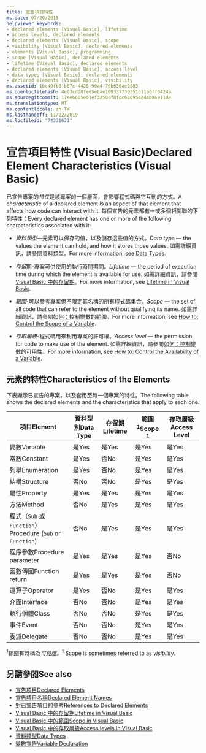 ```yaml
---
title: 宣告項目特性
ms.date: 07/20/2015
helpviewer_keywords:
- declared elements [Visual Basic], lifetime
- access levels, declared elements
- declared elements [Visual Basic], scope
- visibility [Visual Basic], declared elements
- elements [Visual Basic], programming
- scope [Visual Basic], declared elements
- lifetime [Visual Basic], declared elements
- declared elements [Visual Basic], access level
- data types [Visual Basic], declared elements
- declared elements [Visual Basic], visibility
ms.assetid: 1bc40fb8-b67c-4428-90a4-76b630ae2583
ms.openlocfilehash: 4e03cd28fed5e0ae109337739251c11a0ff3424a
ms.sourcegitcommit: 17ee6605e01ef32506f8fdc686954244ba6911de
ms.translationtype: MT
ms.contentlocale: zh-TW
ms.lasthandoff: 11/22/2019
ms.locfileid: "74331631"
---
```

# <a name="declared-element-characteristics-visual-basic"></a><span data-ttu-id="d090b-102">宣告項目特性 (Visual Basic)</span><span class="sxs-lookup"><span data-stu-id="d090b-102">Declared Element Characteristics (Visual Basic)</span></span>
<span data-ttu-id="d090b-103">已宣告專案的*特性*是該專案的一個層面，會影響程式碼與它互動的方式。</span><span class="sxs-lookup"><span data-stu-id="d090b-103">A *characteristic* of a declared element is an aspect of that element that affects how code can interact with it.</span></span> <span data-ttu-id="d090b-104">每個宣告的元素都有一或多個相關聯的下列特性：</span><span class="sxs-lookup"><span data-stu-id="d090b-104">Every declared element has one or more of the following characteristics associated with it:</span></span>  
  
- <span data-ttu-id="d090b-105">*資料類型*—元素可以保存的值，以及儲存這些值的方式。</span><span class="sxs-lookup"><span data-stu-id="d090b-105">*Data type* — the values the element can hold, and how it stores those values.</span></span> <span data-ttu-id="d090b-106">如需詳細資訊，請參閱[資料類型](../../../../visual-basic/language-reference/data-types/index.md)。</span><span class="sxs-lookup"><span data-stu-id="d090b-106">For more information, see [Data Types](../../../../visual-basic/language-reference/data-types/index.md).</span></span>  
  
- <span data-ttu-id="d090b-107">*存留*期-專案可供使用的執行時間期間。</span><span class="sxs-lookup"><span data-stu-id="d090b-107">*Lifetime* — the period of execution time during which the element is available for use.</span></span> <span data-ttu-id="d090b-108">如需詳細資訊，請參閱[Visual Basic 中的存留期](../../../../visual-basic/programming-guide/language-features/declared-elements/lifetime.md)。</span><span class="sxs-lookup"><span data-stu-id="d090b-108">For more information, see [Lifetime in Visual Basic](../../../../visual-basic/programming-guide/language-features/declared-elements/lifetime.md).</span></span>  
  
- <span data-ttu-id="d090b-109">*範圍*-可以參考專案但不限定其名稱的所有程式碼集合。</span><span class="sxs-lookup"><span data-stu-id="d090b-109">*Scope* — the set of all code that can refer to the element without qualifying its name.</span></span> <span data-ttu-id="d090b-110">如需詳細資訊，請參閱[如何：控制變數的範圍](../../../../visual-basic/programming-guide/language-features/declared-elements/how-to-control-the-scope-of-a-variable.md)。</span><span class="sxs-lookup"><span data-stu-id="d090b-110">For more information, see [How to: Control the Scope of a Variable](../../../../visual-basic/programming-guide/language-features/declared-elements/how-to-control-the-scope-of-a-variable.md).</span></span>  
  
- <span data-ttu-id="d090b-111">*存取層級*-程式碼用來利用專案的許可權。</span><span class="sxs-lookup"><span data-stu-id="d090b-111">*Access level* — the permission for code to make use of the element.</span></span> <span data-ttu-id="d090b-112">如需詳細資訊，請參閱[如何：控制變數的可用性](../../../../visual-basic/programming-guide/language-features/declared-elements/how-to-control-the-availability-of-a-variable.md)。</span><span class="sxs-lookup"><span data-stu-id="d090b-112">For more information, see [How to: Control the Availability of a Variable](../../../../visual-basic/programming-guide/language-features/declared-elements/how-to-control-the-availability-of-a-variable.md).</span></span>  
  
## <a name="characteristics-of-the-elements"></a><span data-ttu-id="d090b-113">元素的特性</span><span class="sxs-lookup"><span data-stu-id="d090b-113">Characteristics of the Elements</span></span>  
 <span data-ttu-id="d090b-114">下表顯示已宣告的專案，以及套用至每一個專案的特性。</span><span class="sxs-lookup"><span data-stu-id="d090b-114">The following table shows the declared elements and the characteristics that apply to each one.</span></span>  
  
|<span data-ttu-id="d090b-115">項目</span><span class="sxs-lookup"><span data-stu-id="d090b-115">Element</span></span>|<span data-ttu-id="d090b-116">資料型別</span><span class="sxs-lookup"><span data-stu-id="d090b-116">Data Type</span></span>|<span data-ttu-id="d090b-117">存留期</span><span class="sxs-lookup"><span data-stu-id="d090b-117">Lifetime</span></span>|<span data-ttu-id="d090b-118">範圍<sup>1</sup></span><span class="sxs-lookup"><span data-stu-id="d090b-118">Scope <sup>1</sup></span></span>|<span data-ttu-id="d090b-119">存取層級</span><span class="sxs-lookup"><span data-stu-id="d090b-119">Access Level</span></span>|  
|-------------|---------------|--------------|------------------------|------------------|  
|<span data-ttu-id="d090b-120">變數</span><span class="sxs-lookup"><span data-stu-id="d090b-120">Variable</span></span>|<span data-ttu-id="d090b-121">是</span><span class="sxs-lookup"><span data-stu-id="d090b-121">Yes</span></span>|<span data-ttu-id="d090b-122">是</span><span class="sxs-lookup"><span data-stu-id="d090b-122">Yes</span></span>|<span data-ttu-id="d090b-123">是</span><span class="sxs-lookup"><span data-stu-id="d090b-123">Yes</span></span>|<span data-ttu-id="d090b-124">是</span><span class="sxs-lookup"><span data-stu-id="d090b-124">Yes</span></span>|  
|<span data-ttu-id="d090b-125">常數</span><span class="sxs-lookup"><span data-stu-id="d090b-125">Constant</span></span>|<span data-ttu-id="d090b-126">是</span><span class="sxs-lookup"><span data-stu-id="d090b-126">Yes</span></span>|<span data-ttu-id="d090b-127">否</span><span class="sxs-lookup"><span data-stu-id="d090b-127">No</span></span>|<span data-ttu-id="d090b-128">是</span><span class="sxs-lookup"><span data-stu-id="d090b-128">Yes</span></span>|<span data-ttu-id="d090b-129">是</span><span class="sxs-lookup"><span data-stu-id="d090b-129">Yes</span></span>|  
|<span data-ttu-id="d090b-130">列舉</span><span class="sxs-lookup"><span data-stu-id="d090b-130">Enumeration</span></span>|<span data-ttu-id="d090b-131">是</span><span class="sxs-lookup"><span data-stu-id="d090b-131">Yes</span></span>|<span data-ttu-id="d090b-132">否</span><span class="sxs-lookup"><span data-stu-id="d090b-132">No</span></span>|<span data-ttu-id="d090b-133">是</span><span class="sxs-lookup"><span data-stu-id="d090b-133">Yes</span></span>|<span data-ttu-id="d090b-134">是</span><span class="sxs-lookup"><span data-stu-id="d090b-134">Yes</span></span>|  
|<span data-ttu-id="d090b-135">結構</span><span class="sxs-lookup"><span data-stu-id="d090b-135">Structure</span></span>|<span data-ttu-id="d090b-136">否</span><span class="sxs-lookup"><span data-stu-id="d090b-136">No</span></span>|<span data-ttu-id="d090b-137">否</span><span class="sxs-lookup"><span data-stu-id="d090b-137">No</span></span>|<span data-ttu-id="d090b-138">是</span><span class="sxs-lookup"><span data-stu-id="d090b-138">Yes</span></span>|<span data-ttu-id="d090b-139">是</span><span class="sxs-lookup"><span data-stu-id="d090b-139">Yes</span></span>|  
|<span data-ttu-id="d090b-140">屬性</span><span class="sxs-lookup"><span data-stu-id="d090b-140">Property</span></span>|<span data-ttu-id="d090b-141">是</span><span class="sxs-lookup"><span data-stu-id="d090b-141">Yes</span></span>|<span data-ttu-id="d090b-142">是</span><span class="sxs-lookup"><span data-stu-id="d090b-142">Yes</span></span>|<span data-ttu-id="d090b-143">是</span><span class="sxs-lookup"><span data-stu-id="d090b-143">Yes</span></span>|<span data-ttu-id="d090b-144">是</span><span class="sxs-lookup"><span data-stu-id="d090b-144">Yes</span></span>|  
|<span data-ttu-id="d090b-145">方法</span><span class="sxs-lookup"><span data-stu-id="d090b-145">Method</span></span>|<span data-ttu-id="d090b-146">否</span><span class="sxs-lookup"><span data-stu-id="d090b-146">No</span></span>|<span data-ttu-id="d090b-147">是</span><span class="sxs-lookup"><span data-stu-id="d090b-147">Yes</span></span>|<span data-ttu-id="d090b-148">是</span><span class="sxs-lookup"><span data-stu-id="d090b-148">Yes</span></span>|<span data-ttu-id="d090b-149">是</span><span class="sxs-lookup"><span data-stu-id="d090b-149">Yes</span></span>|  
|<span data-ttu-id="d090b-150">程式（`Sub` 或 `Function`）</span><span class="sxs-lookup"><span data-stu-id="d090b-150">Procedure (`Sub` or `Function`)</span></span>|<span data-ttu-id="d090b-151">否</span><span class="sxs-lookup"><span data-stu-id="d090b-151">No</span></span>|<span data-ttu-id="d090b-152">是</span><span class="sxs-lookup"><span data-stu-id="d090b-152">Yes</span></span>|<span data-ttu-id="d090b-153">是</span><span class="sxs-lookup"><span data-stu-id="d090b-153">Yes</span></span>|<span data-ttu-id="d090b-154">是</span><span class="sxs-lookup"><span data-stu-id="d090b-154">Yes</span></span>|  
|<span data-ttu-id="d090b-155">程序參數</span><span class="sxs-lookup"><span data-stu-id="d090b-155">Procedure parameter</span></span>|<span data-ttu-id="d090b-156">是</span><span class="sxs-lookup"><span data-stu-id="d090b-156">Yes</span></span>|<span data-ttu-id="d090b-157">是</span><span class="sxs-lookup"><span data-stu-id="d090b-157">Yes</span></span>|<span data-ttu-id="d090b-158">是</span><span class="sxs-lookup"><span data-stu-id="d090b-158">Yes</span></span>|<span data-ttu-id="d090b-159">否</span><span class="sxs-lookup"><span data-stu-id="d090b-159">No</span></span>|  
|<span data-ttu-id="d090b-160">函數傳回</span><span class="sxs-lookup"><span data-stu-id="d090b-160">Function return</span></span>|<span data-ttu-id="d090b-161">是</span><span class="sxs-lookup"><span data-stu-id="d090b-161">Yes</span></span>|<span data-ttu-id="d090b-162">是</span><span class="sxs-lookup"><span data-stu-id="d090b-162">Yes</span></span>|<span data-ttu-id="d090b-163">是</span><span class="sxs-lookup"><span data-stu-id="d090b-163">Yes</span></span>|<span data-ttu-id="d090b-164">否</span><span class="sxs-lookup"><span data-stu-id="d090b-164">No</span></span>|  
|<span data-ttu-id="d090b-165">運算子</span><span class="sxs-lookup"><span data-stu-id="d090b-165">Operator</span></span>|<span data-ttu-id="d090b-166">是</span><span class="sxs-lookup"><span data-stu-id="d090b-166">Yes</span></span>|<span data-ttu-id="d090b-167">否</span><span class="sxs-lookup"><span data-stu-id="d090b-167">No</span></span>|<span data-ttu-id="d090b-168">是</span><span class="sxs-lookup"><span data-stu-id="d090b-168">Yes</span></span>|<span data-ttu-id="d090b-169">是</span><span class="sxs-lookup"><span data-stu-id="d090b-169">Yes</span></span>|  
|<span data-ttu-id="d090b-170">介面</span><span class="sxs-lookup"><span data-stu-id="d090b-170">Interface</span></span>|<span data-ttu-id="d090b-171">否</span><span class="sxs-lookup"><span data-stu-id="d090b-171">No</span></span>|<span data-ttu-id="d090b-172">否</span><span class="sxs-lookup"><span data-stu-id="d090b-172">No</span></span>|<span data-ttu-id="d090b-173">是</span><span class="sxs-lookup"><span data-stu-id="d090b-173">Yes</span></span>|<span data-ttu-id="d090b-174">是</span><span class="sxs-lookup"><span data-stu-id="d090b-174">Yes</span></span>|  
|<span data-ttu-id="d090b-175">執行個體</span><span class="sxs-lookup"><span data-stu-id="d090b-175">Class</span></span>|<span data-ttu-id="d090b-176">否</span><span class="sxs-lookup"><span data-stu-id="d090b-176">No</span></span>|<span data-ttu-id="d090b-177">否</span><span class="sxs-lookup"><span data-stu-id="d090b-177">No</span></span>|<span data-ttu-id="d090b-178">是</span><span class="sxs-lookup"><span data-stu-id="d090b-178">Yes</span></span>|<span data-ttu-id="d090b-179">是</span><span class="sxs-lookup"><span data-stu-id="d090b-179">Yes</span></span>|  
|<span data-ttu-id="d090b-180">事件</span><span class="sxs-lookup"><span data-stu-id="d090b-180">Event</span></span>|<span data-ttu-id="d090b-181">否</span><span class="sxs-lookup"><span data-stu-id="d090b-181">No</span></span>|<span data-ttu-id="d090b-182">否</span><span class="sxs-lookup"><span data-stu-id="d090b-182">No</span></span>|<span data-ttu-id="d090b-183">是</span><span class="sxs-lookup"><span data-stu-id="d090b-183">Yes</span></span>|<span data-ttu-id="d090b-184">是</span><span class="sxs-lookup"><span data-stu-id="d090b-184">Yes</span></span>|  
|<span data-ttu-id="d090b-185">委派</span><span class="sxs-lookup"><span data-stu-id="d090b-185">Delegate</span></span>|<span data-ttu-id="d090b-186">否</span><span class="sxs-lookup"><span data-stu-id="d090b-186">No</span></span>|<span data-ttu-id="d090b-187">否</span><span class="sxs-lookup"><span data-stu-id="d090b-187">No</span></span>|<span data-ttu-id="d090b-188">是</span><span class="sxs-lookup"><span data-stu-id="d090b-188">Yes</span></span>|<span data-ttu-id="d090b-189">是</span><span class="sxs-lookup"><span data-stu-id="d090b-189">Yes</span></span>|  
  
 <span data-ttu-id="d090b-190"><sup>1</sup>範圍有時稱為*可見度*。</span><span class="sxs-lookup"><span data-stu-id="d090b-190"><sup>1</sup> Scope is sometimes referred to as *visibility*.</span></span>  
  
## <a name="see-also"></a><span data-ttu-id="d090b-191">另請參閱</span><span class="sxs-lookup"><span data-stu-id="d090b-191">See also</span></span>

- [<span data-ttu-id="d090b-192">宣告項目</span><span class="sxs-lookup"><span data-stu-id="d090b-192">Declared Elements</span></span>](../../../../visual-basic/programming-guide/language-features/declared-elements/index.md)
- [<span data-ttu-id="d090b-193">宣告項目名稱</span><span class="sxs-lookup"><span data-stu-id="d090b-193">Declared Element Names</span></span>](../../../../visual-basic/programming-guide/language-features/declared-elements/declared-element-names.md)
- [<span data-ttu-id="d090b-194">對已宣告項目的參考</span><span class="sxs-lookup"><span data-stu-id="d090b-194">References to Declared Elements</span></span>](../../../../visual-basic/programming-guide/language-features/declared-elements/references-to-declared-elements.md)
- [<span data-ttu-id="d090b-195">Visual Basic 中的存留期</span><span class="sxs-lookup"><span data-stu-id="d090b-195">Lifetime in Visual Basic</span></span>](../../../../visual-basic/programming-guide/language-features/declared-elements/lifetime.md)
- [<span data-ttu-id="d090b-196">Visual Basic 中的範圍</span><span class="sxs-lookup"><span data-stu-id="d090b-196">Scope in Visual Basic</span></span>](../../../../visual-basic/programming-guide/language-features/declared-elements/scope.md)
- [<span data-ttu-id="d090b-197">Visual Basic 中的存取層級</span><span class="sxs-lookup"><span data-stu-id="d090b-197">Access levels in Visual Basic</span></span>](../../../../visual-basic/programming-guide/language-features/declared-elements/access-levels.md)
- [<span data-ttu-id="d090b-198">資料類型</span><span class="sxs-lookup"><span data-stu-id="d090b-198">Data Types</span></span>](../../../../visual-basic/programming-guide/language-features/data-types/index.md)
- [<span data-ttu-id="d090b-199">變數宣告</span><span class="sxs-lookup"><span data-stu-id="d090b-199">Variable Declaration</span></span>](../../../../visual-basic/programming-guide/language-features/variables/variable-declaration.md)
